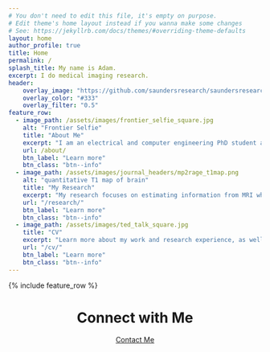 ```yaml
---
# You don't need to edit this file, it's empty on purpose.
# Edit theme's home layout instead if you wanna make some changes
# See: https://jekyllrb.com/docs/themes/#overriding-theme-defaults
layout: home
author_profile: true
title: Home
permalink: /
splash_title: My name is Adam.
excerpt: I do medical imaging research.
header:
    overlay_image: "https://github.com/saundersresearch/saundersresearch.github.io/blob/main/assets/images/header_small.JPG?raw=true"
    overlay_color: "#333"
    overlay_filter: "0.5"
feature_row:
  - image_path: /assets/images/frontier_selfie_square.jpg
    alt: "Frontier Selfie"
    title: "About Me"
    excerpt: "I am an electrical and computer engineering PhD student at Vanderbilt University performing medical imaging research in the MASI Lab."
    url: /about/
    btn_label: "Learn more"
    btn_class: "btn--info"
  - image_path: /assets/images/journal_headers/mp2rage_t1map.png
    alt: "quantitative T1 map of brain"
    title: "My Research"
    excerpt: "My research focuses on estimating information from MRI where we are missing data we would like to have."
    url: "/research/"
    btn_label: "Learn more"
    btn_class: "btn--info"
  - image_path: /assets/images/ted_talk_square.jpg
    title: "CV"
    excerpt: "Learn more about my work and research experience, as well as what skills I have to offer."
    url: "/cv/"
    btn_label: "Learn more"
    btn_class: "btn--info"
---
```


{% include feature_row %}

<center>
<h1>Connect with Me</h1>
<p><a href="/contact/" class="btn btn--info">Contact Me</a></p>
</center>